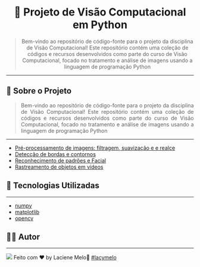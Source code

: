 <div align="center">
  <h1>
    🤖 Projeto de Visão Computacional em Python
  </h1>

  > Bem-vindo ao repositório de código-fonte para o projeto da disciplina de Visão Computacional! Este repositório contém uma coleção de códigos e recursos desenvolvidos como parte do curso de Visão Computacional, focado no tratamento e análise de imagens usando a linguagem de programação Python

  ---
  <!-- <img src="https://github.com/Azanniel/nlw-ia/assets/71537090/2fcaee3c-47df-44d5-bebc-0f8783b05299" /> -->
</div>

## :rocket: Sobre o Projeto
<div align="justify">

  > Bem-vindo ao repositório de código-fonte para o projeto da disciplina de Visão Computacional! Este repositório contém uma coleção de códigos e recursos desenvolvidos como parte do curso de Visão Computacional, focado no tratamento e análise de imagens usando a linguagem de programação Python
---
- [Pré-processamento de imagens: filtragem, suavização e  e realce]()
- [Detecção de bordas e contornos]()
- [Reconhecimento de padrões e Facial]()
- [Rastreamento de objetos em vídeos]()
</div>

## :rocket: Tecnologias Utilizadas
---
- [numpy]()
- [matplotlib]()
- [opencv]()
## :man_student: Autor
---
<a href="https://www.linkedin.com/in/laciene-alves-melo-97a69b222/" target="_blank"><img src="https://img.shields.io/badge/-LinkedIn-%230077B5?style=for-the-badge&logo=linkedin&logoColor=white" target="_blank"></a>
Feito com ♥ by Laciene Melo:wave: [#lacymelo](https://github.com/lacymelo)
